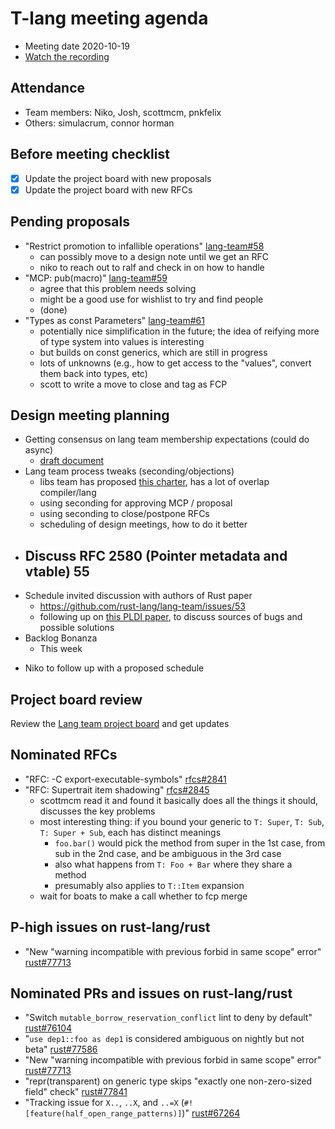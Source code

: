 # T-lang meeting agenda

* Meeting date 2020-10-19
* [Watch the recording](https://youtu.be/VeTkLgD179Q)

## Attendance

* Team members: Niko, Josh, scottmcm, pnkfelix
* Others: simulacrum, connor horman

## Before meeting checklist

* [x] Update the project board with new proposals
* [x] Update the project board with new RFCs

## Pending proposals
  - "Restrict promotion to infallible operations" [lang-team#58](https://github.com/rust-lang/lang-team/issues/58)
      - can possibly move to a design note until we get an RFC
      - niko to reach out to ralf and check in on how to handle
  - "MCP: pub(macro)" [lang-team#59](https://github.com/rust-lang/lang-team/issues/59)
      - agree that this problem needs solving
      - might be a good use for wishlist to try and find people
      - (done)
  - "Types as const Parameters" [lang-team#61](https://github.com/rust-lang/lang-team/issues/61)
      - potentially nice simplification in the future; the idea of reifying more of type system into values is interesting
      - but builds on const generics, which are still in progress
      - lots of unknowns (e.g., how to get access to the "values", convert them back into types, etc)
      - scott to write a move to close and tag as FCP

## Design meeting planning

- Getting consensus on lang team membership expectations (could do async)
    - [draft document](https://hackmd.io/qyfBQdcASom9Ab8TNmbdKg?view)
- Lang team process tweaks (seconding/objections)
    - libs team has proposed [this charter](https://github.com/rust-lang/rfcs/pull/2979), has a lot of overlap compiler/lang
    - using seconding for approving MCP / proposal
    - using seconding to close/postpone RFCs
    - scheduling of design meetings, how to do it better
- Discuss RFC 2580 (Pointer metadata and vtable) 55 
    - 
- Schedule invited discussion with authors of Rust paper
    - https://github.com/rust-lang/lang-team/issues/53
    - following up on [this PLDI paper](https://cseweb.ucsd.edu/~yiying/RustStudy-PLDI20.pdf), to discuss sources of bugs and possible solutions
- Backlog Bonanza
    - This week

* Niko to follow up with a proposed schedule

## Project board review

Review the [Lang team project board](https://github.com/rust-lang/lang-team/projects/2) and get updates

## Nominated RFCs
  - "RFC: -C export-executable-symbols" [rfcs#2841](https://github.com/rust-lang/rfcs/pull/2841)
  - "RFC: Supertrait item shadowing" [rfcs#2845](https://github.com/rust-lang/rfcs/pull/2845)
      - scottmcm read it and found it basically does all the things it should, discusses the key problems
      - most interesting thing: if you bound your generic to `T: Super`, `T: Sub`, `T: Super + Sub`, each has distinct meanings
          - `foo.bar()` would pick the method from super in the 1st case, from sub in the 2nd case, and be ambiguous in the 3rd case
          - also what happens from `T: Foo + Bar` where they share a method
          - presumably also applies to `T::Item` expansion
      - wait for boats to make a call whether to fcp merge

## P-high issues on rust-lang/rust
  - "New "warning incompatible with previous forbid in same scope" error" [rust#77713](https://github.com/rust-lang/rust/issues/77713)

## Nominated PRs and issues on rust-lang/rust
  - "Switch `mutable_borrow_reservation_conflict` lint to deny by default" [rust#76104](https://github.com/rust-lang/rust/pull/76104)
  - "`use dep1::foo as dep1` is considered ambiguous on nightly but not beta" [rust#77586](https://github.com/rust-lang/rust/issues/77586)
  - "New "warning incompatible with previous forbid in same scope" error" [rust#77713](https://github.com/rust-lang/rust/issues/77713)
  - "repr(transparent) on generic type skips "exactly one non-zero-sized field" check" [rust#77841](https://github.com/rust-lang/rust/issues/77841)
  - "Tracking issue for `X..`, `..X`, and `..=X` (`#![feature(half_open_range_patterns)]`)" [rust#67264](https://github.com/rust-lang/rust/issues/67264#)
